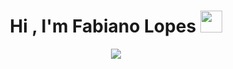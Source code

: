 
<h1 align="center">Hi , I'm Fabiano Lopes <img src="[https://media.giphy.com/media/TEnXkcsHrP4YedChhA/giphy.gif](https://media.giphy.com/media/3oz8xSx935n8Bjq4jm/giphy.gif?cid=ecf05e47iqto4e5i54iw7k12weysd7wo7jl93m7qrynsq90l&ep=v1_gifs_search&rid=giphy.gif&ct=g)" width="35"></h1>
<p align="center">
  <a href="https://github.com/DenverCoder1/readme-typing-svg"><img src="https://readme-typing-svg.herokuapp.com?lines=Fullstack+Developer%20|%20College%20Professor%20;|%20Digital%20Lawyer%20|%20Digital%20Acountant%20|;Continuously%20studying%20new%20things&center=true&width=500&height=50"></a>
</p>
